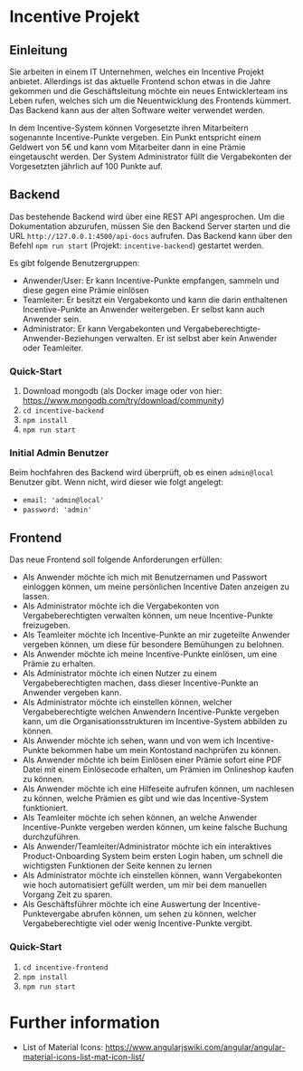 # Incentive Projekt

## Einleitung

Sie arbeiten in einem IT Unternehmen, welches ein Incentive Projekt anbietet.
Allerdings ist das aktuelle Frontend schon etwas in die Jahre gekommen und die Geschäftsleitung möchte ein neues Entwicklerteam ins Leben rufen, welches
sich um die Neuentwicklung des Frontends kümmert.
Das Backend kann aus der alten Software weiter verwendet werden.

In dem Incentive-System können Vorgesetzte ihren Mitarbeitern sogenannte Incentive-Punkte vergeben.
Ein Punkt entspricht einem Geldwert von 5€ und kann vom Mitarbeiter dann in eine Prämie eingetauscht werden.
Der System Administrator füllt die Vergabekonten der Vorgesetzten jährlich auf 100 Punkte auf.

## Backend

Das bestehende Backend wird über eine REST API angesprochen. Um die Dokumentation abzurufen, müssen Sie den Backend Server starten und die URL `http://127.0.0.1:4500/api-docs` aufrufen.
Das Backend kann über den Befehl `npm run start` (Projekt: `incentive-backend`) gestartet werden.

Es gibt folgende Benutzergruppen:
* Anwender/User: Er kann Incentive-Punkte empfangen, sammeln und diese gegen eine Prämie einlösen
* Teamleiter: Er besitzt ein Vergabekonto und kann die darin enthaltenen Incentive-Punkte an Anwender weitergeben. Er selbst kann auch Anwender sein.
* Administrator: Er kann Vergabekonten und Vergabeberechtigte-Anwender-Beziehungen verwalten. Er ist selbst aber kein Anwender oder Teamleiter.

### Quick-Start
1. Download mongodb (als Docker image oder von hier: https://www.mongodb.com/try/download/community)
2. `cd incentive-backend`
3. `npm install`
4. `npm run start`

### Initial Admin Benutzer
Beim hochfahren des Backend wird überprüft, ob es einen `admin@local` Benutzer gibt. Wenn nicht, wird dieser wie folgt angelegt:
* `email: 'admin@local'`
* `password: 'admin'`

## Frontend

Das neue Frontend soll folgende Anforderungen erfüllen:

* Als Anwender möchte ich mich mit Benutzernamen und Passwort einloggen können, um meine persönlichen Incentive Daten anzeigen zu lassen.
* Als Administrator möchte ich die Vergabekonten von Vergabeberechtigten verwalten können, um neue Incentive-Punkte freizugeben.
* Als Teamleiter möchte ich Incentive-Punkte an mir zugeteilte Anwender vergeben können, um diese für besondere Bemühungen zu belohnen.
* Als Anwender möchte ich meine Incentive-Punkte einlösen, um eine Prämie zu erhalten.
* Als Administrator möchte ich einen Nutzer zu einem Vergabeberechtigten machen, dass dieser Incentive-Punkte an Anwender vergeben kann.
* Als Administrator möchte ich einstellen können, welcher Vergabeberechtigte welchen Anwendern Incentive-Punkte vergeben kann, um die Organisationsstrukturen im Incentive-System abbilden zu können.
* Als Anwender möchte ich sehen, wann und von wem ich Incentive-Punkte bekommen habe um mein Kontostand nachprüfen zu können.
* Als Anwender möchte ich beim Einlösen einer Prämie sofort eine PDF Datei mit einem Einlösecode erhalten, um Prämien im Onlineshop kaufen zu können.
* Als Anwender möchte ich eine Hilfeseite aufrufen können, um nachlesen zu können, welche Prämien es gibt und wie das Incentive-System funktioniert.
* Als Teamleiter möchte ich sehen können, an welche Anwender Incentive-Punkte vergeben werden können, um keine falsche Buchung durchzuführen.
* Als Anwender/Teamleiter/Administrator möchte ich ein interaktives Product-Onboarding System beim ersten Login haben, um schnell die wichtigsten Funktionen der Seite kennen zu lernen
* Als Administrator möchte ich einstellen können, wann Vergabekonten wie hoch automatisiert gefüllt werden, um mir bei dem manuellen Vorgang Zeit zu sparen.
* Als Geschäftsführer möchte ich eine Auswertung der Incentive-Punktevergabe abrufen können, um sehen zu können, welcher Vergabeberechtigte viel oder wenig Incentive-Punkte vergibt.

### Quick-Start
1. `cd incentive-frontend`
2. `npm install`
3. `npm run start`

# Further information

* List of Material Icons: https://www.angularjswiki.com/angular/angular-material-icons-list-mat-icon-list/
